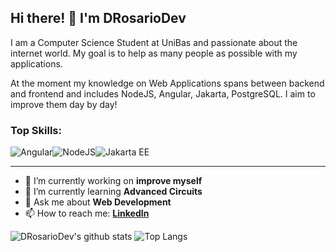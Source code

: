 ## Hi there! 👋 I'm DRosarioDev

I am a Computer Science Student at UniBas and passionate about the internet world. My goal is to help as many people as possible with my applications.

At the moment my knowledge on Web Applications spans between backend and frontend and includes NodeJS, Angular, Jakarta, PostgreSQL. I aim to improve them day by day!

### Top Skills:
![Angular](https://img.shields.io/badge/Angular-DD0031?style=for-the-badge&logo=angular&logoColor=white)![NodeJS](https://img.shields.io/badge/node.js-339933?style=for-the-badge&logo=Node.js&logoColor=white)![Jakarta EE](https://img.shields.io/badge/Jakarta%20EE-ED8B00?style=for-the-badge&logo=openjdk&logoColor=white)

---

- 🔭 I’m currently working on **improve myself**
- 🌱 I’m currently learning **Advanced Circuits**
- 💬 Ask me about **Web Development**
- 📫 How to reach me:
  **[LinkedIn](https://www.linkedin.com/in/domenico-rosario-alberti-44a970225/)**

![DRosarioDev's github stats](https://github-readme-stats.vercel.app/api?username=DRosarioDev&show_icons=true&hide_border=true&theme=dark)
![Top Langs](https://github-readme-stats.vercel.app/api/top-langs/?username=DRosarioDev&layout=compact&theme=dark&hide_border=true)
